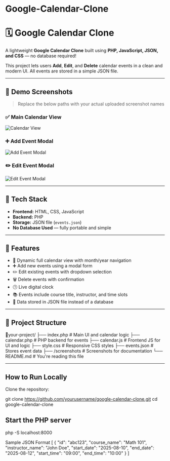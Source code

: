 # Google-Calendar-Clone
# 🗓️ Google Calendar Clone

A lightweight **Google Calendar Clone** built using **PHP, JavaScript, JSON, and CSS** — no database required!

This project lets users **Add**, **Edit**, and **Delete** calendar events in a clean and modern UI. All events are stored in a simple JSON file.

---

## 📸 Demo Screenshots

> Replace the below paths with your actual uploaded screenshot names

### ✅ Main Calendar View
![Calendar View](screenshots/screen1.png)

### ➕ Add Event Modal
![Add Event Modal](screenshots/screen2.png)

### ✏️ Edit Event Modal
![Edit Event Modal](screenshots/screen3.png)

---

## 🔧 Tech Stack

- **Frontend:** HTML, CSS, JavaScript  
- **Backend:** PHP  
- **Storage:** JSON file (`events.json`)  
- **No Database Used** — fully portable and simple

---

## 🎯 Features

- 📅 Dynamic full calendar view with month/year navigation  
- ➕ Add new events using a modal form  
- ✏️ Edit existing events with dropdown selection  
- 🗑️ Delete events with confirmation  
- 🕒 Live digital clock  
- 📚 Events include course title, instructor, and time slots  
- 💾 Data stored in JSON file instead of a database  

---

## 📁 Project Structure
📁your-project/
├── index.php # Main UI and calendar logic
├── calendar.php # PHP backend for events
├── calendar.js # Frontend JS for UI and logic
├── style.css # Responsive CSS styles
├── events.json # Stores event data
├── /screenshots # Screenshots for documentation
└── README.md # You're reading this file


---

## How to Run Locally

Clone the repository:

git clone https://github.com/yourusername/google-calendar-clone.git
cd google-calendar-clone

## Start the PHP server
php -S localhost:8000

Sample JSON Format
[
  {
    "id": "abc123",
    "course_name": "Math 101",
    "instructor_name": "John Doe",
    "start_date": "2025-08-10",
    "end_date": "2025-08-12",
    "start_time": "09:00",
    "end_time": "10:00"
  }
]


